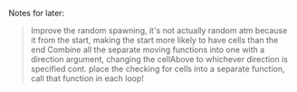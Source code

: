 Notes for later:
  > Improve the random spawning, it's not actually random atm because it from the start, making the start more likely to have cells than the end
  > Combine all the separate moving functions into one with a direction argument, changing the cellAbove to whichever direction is specified
  > cont. place the checking for cells into a separate function, call that function in each loop!